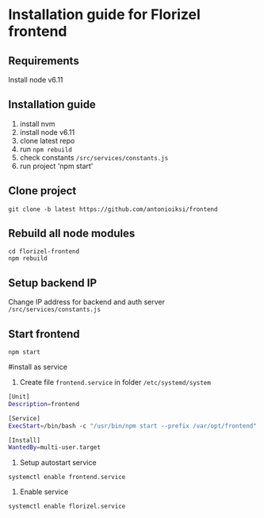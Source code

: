 # Installation guide for Florizel frontend

## Requirements
Install node v6.11


## Installation guide
1. install nvm
1. install node v6.11
1. clone latest repo
1. run `npm rebuild`
1. check constants `/src/services/constants.js`
1. run project 'npm start'



## Clone project
`
git clone -b latest https://github.com/antonioiksi/frontend
`

## Rebuild all node modules

```
cd florizel-frontend
npm rebuild
```

## Setup backend IP
Change IP address for backend and auth server
`/src/services/constants.js`

## Start frontend
```
npm start
```


#install as service

1. Create file `frontend.service` in folder  `/etc/systemd/system`
```sh
[Unit]
Description=frontend

[Service]
ExecStart=/bin/bash -c "/usr/bin/npm start --prefix /var/opt/frontend"

[Install]
WantedBy=multi-user.target
```

1. Setup autostart service
```
systemctl enable frontend.service
```

1. Enable service
```
systemctl enable florizel.service
```




  







